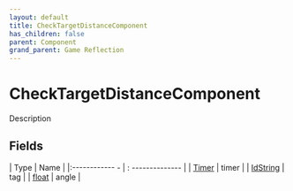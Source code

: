```yaml
---
layout: default
title: CheckTargetDistanceComponent
has_children: false
parent: Component
grand_parent: Game Reflection
---
```

# CheckTargetDistanceComponent
Description 

## Fields
| Type | Name |
|:------------ - | : -------------- |
| [Timer](game-reflection/classes/timer.md) | timer |
| [IdString](game-reflection/components/id_string.md) | tag |
| [float](game-reflection/components/float.md) | angle |
